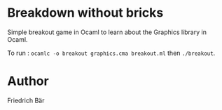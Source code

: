 # Breakdown without bricks

Simple breakout game in Ocaml to learn about the Graphics library in Ocaml.

To run : `ocamlc -o breakout graphics.cma breakout.ml` then `./breakout`.

# Author

Friedrich Bär